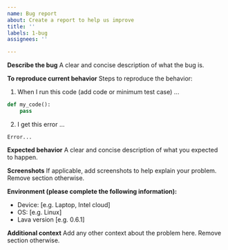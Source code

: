 ```yaml
---
name: Bug report
about: Create a report to help us improve
title: ''
labels: 1-bug
assignees: ''

---
```


<!-- 
- Before submitting an issue please refer to https://lava-nc.org/developer_guide.html#how-to-contribute-to-lava.

- Please make sure you are posting an issue pertaining to the github.com/lava-nc/lava-dnf. For issues with lava or other libraries please file in the appropriate repository, for example, github.com/lava-nc/lava/issues.

- Please do not submit support requests or "How to" questions here, use discussions Q&A https://github.com/lava-nc/lava-dnf/discussions/categories/q-a

- ISSUES MISSING IMPORTANT INFORMATION MAY BE CLOSED WITHOUT INVESTIGATION. 
-->

**Describe the bug**
A clear and concise description of what the bug is.

**To reproduce current behavior**
Steps to reproduce the behavior:
1. When I run this code (add code or minimum test case) ...
```python
def my_code():
    pass
```
2. I get this error ...
```
Error...
```

**Expected behavior**
A clear and concise description of what you expected to happen.

**Screenshots**
If applicable, add screenshots to help explain your problem. Remove section otherwise.

**Environment (please complete the following information):**
 - Device: [e.g. Laptop, Intel cloud]
 - OS: [e.g. Linux]
 - Lava version [e.g. 0.6.1]

**Additional context**
Add any other context about the problem here. Remove section otherwise.
